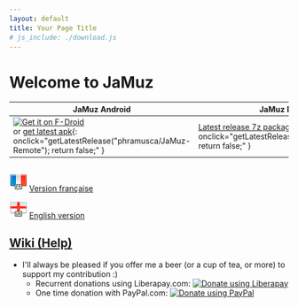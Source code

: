 ```yaml
---
layout: default
title: Your Page Title
# js_include: ./download.js
---
```


# Welcome to JaMuz

| JaMuz Android                                                                                                                                                                                                                                | JaMuz Desktop                                                                           |
| -------------------------------------------------------------------------------------------------------------------------------------------------------------------------------------------------------------------------------------------- | --------------------------------------------------------------------------------------- |
| [<img src="https://fdroid.gitlab.io/artwork/badge/get-it-on.png" alt="Get it on F-Droid" height="60">](https://f-droid.org/packages/org.phramusca.jamuz/)<BR/>or [get latest apk](#){: onclick="getLatestRelease("phramusca/JaMuz-Remote"); return false;" } | [Latest release 7z package](#){: onclick="getLatestRelease("phramusca/JaMuz"); return false;" } |

## 

![French](img/flag_france.png) [Version française](index_fr.md)

![English](img/flag_england.png) [English version](index_en.md)

## [Wiki (Help)](https://github.com/phramusca/JaMuz/wiki)

- I'll always be pleased if you offer me a beer (or a cup of tea, or more) to support my contribution :)
  - Recurrent donations using Liberapay.com: <a href="https://liberapay.com/phramusca/donate"><img alt="Donate using Liberapay" src="https://liberapay.com/assets/widgets/donate.svg"></a>
  - One time donation with PayPal.com: <a href="https://paypal.me/RaphaelCamus"><img alt="Donate using PayPal" src="https://www.paypalobjects.com/en_US/i/btn/btn_donate_LG.gif"></a>

<script src="./download.js"></script>